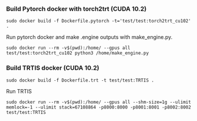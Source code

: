 ### Build Pytorch docker with torch2trt (CUDA 10.2)
```
sudo docker build -f Dockerfile.pytorch -t='test/test:torch2trt_cu102' .
```

Run pytorch docker and make .engine outputs with make_engine.py.
```
sudo docker run --rm -v$(pwd):/home/ --gpus all test/test:torch2trt_cu102 python3 /home/make_engine.py
```

### Build TRTIS docker (CUDA 10.2)
```
sudo docker build -f Dockerfile.trt -t test/test:TRTIS .
```

Run TRTIS
```
sudo docker run --rm -v$(pwd):/home/ --gpus all --shm-size=1g --ulimit memlock=-1 --ulimit stack=67108864 -p8000:8000 -p8001:8001 -p8002:8002 test/test:TRTIS
```
